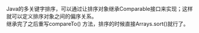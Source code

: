 Java的多关键字排序，可以通过让排序对象继承Comparable接口来实现；这样就可以定义排序对象之间的偏序关系。  
继承完了之后重写compareTo() 方法，排序的时候直接Arrays.sort()就行了。
